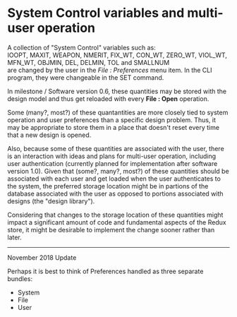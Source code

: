# System Control variables and multi-user operation

A collection of "System Control" variables such as:   
IOOPT, MAXIT, WEAPON, NMERIT, FIX_WT, CON_WT, ZERO_WT, VIOL_WT, MFN_WT, OBJMIN, DEL, DELMIN, TOL and SMALLNUM   
are changed by the user in the *File : Preferences* menu item.
In the CLI program, they were changeable in the SET command.

In milestone / Software version 0.6, these quantities may be stored with the design model and thus get reloaded with every **File : Open** operation.

Some (many?, most?) of these quantantities are more closely tied to system operation and user preferences than a specific design problem.
Thus, it may be appropriate to store them in a place that doesn't reset every time that a new design is opened.

Also, because some of these quantities are associated with the user, 
there is an interaction with ideas and plans for multi-user operation, including user authentication 
(currently planned for implementation after software version 1.0).
Given that (some?, many?, most?) of these quantities should be associated with each user and get loaded when the user authenticates to the system,
the preferred storage location might be in partions of the database associated with the user as opposed to portions associated with designs (the "design library").

Considering that changes to the storage location of these quantities might impact a significant amount of code and fundamental aspects of the Redux store,
it might be desirable to implement the change sooner rather than later.

********************
November 2018 Update   

Perhaps it is best to think of Preferences handled as three separate bundles:   
* System
* File
* User


